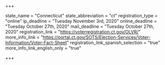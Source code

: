+++

state_name = "Connecticut"
state_abbreviation = "ct"
registration_type = "online"
ip_deadline = "Tuesday November 3rd, 2020"
online_deadline = "Tuesday October 27th, 2020"
mail_deadline = "Tuesday October 27th, 2020"
registration_link = "https://voterregistration.ct.gov/OLVR/"
more_info_link = "https://portal.ct.gov/SOTS/Election-Services/Voter-Information/Voter-Fact-Sheet"
registration_link_spanish_selection = "true"
more_info_link_english_only = "true"

+++